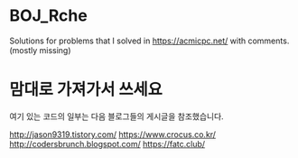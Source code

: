# BOJ_Rche
Solutions for problems that I solved in https://acmicpc.net/ with comments. (mostly missing)

# 맘대로 가져가서 쓰세요

여기 있는 코드의 일부는 다음 블로그들의 게시글을 참조했습니다.

http://jason9319.tistory.com/
https://www.crocus.co.kr/
http://codersbrunch.blogspot.com/
https://fatc.club/
